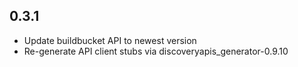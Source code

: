 ## 0.3.1

* Update buildbucket API to newest version
* Re-generate API client stubs via discoveryapis_generator-0.9.10
